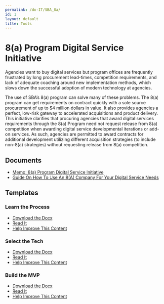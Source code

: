 ```yaml
---
permalink: /do-IT/SBA_8a/
id: 1
layout: default
title: Tools
---
```


# 8(a) Program Digital Service Initiative 

Agencies want to buy digital services but program offices are frequently frustrated by long procurement lead-times, competition requirements, and lack of adequate coaching around new implementation methods, which slows down the successful adoption of modern technology at agencies.  

The use of SBA’s 8(a) program can solve many of these problems.  The 8(a) program can get requirements on contract quickly with a sole source procurement of up to $4 million dollars in value.  It also provides agencies a perfect, low-risk gateway to accelerated acquisitions and product delivery. This initiative clarifies that procuring agencies that award digital services requirements through the 8(a) Program need not request release from 8(a) competition when awarding digital service developmental iterations or add-on services.  As such, agencies are permitted to award contracts for additional development utilizing different acquisition strategies (to include non-8(a) strategies) without requesting release from 8(a) competition.  

## Documents
* [Memo: 8(a) Program Digital Service Initiative](https://techfarhub.cio.gov/assets/files/8aSBA_USDSMemo.pdf)
* [Guide On How To Use An 8(A) Company For Your Digital Service Needs](https://techfarhub.cio.gov/discover-IT/how_to_8a/)

## Templates

### Learn the Process
  * [Download the Docx](https://techfarhub.cio.gov/assets/files/USDS-LearnTheProcessSOO.docx)
  * [Read It](https://github.com/usds/techfar-hub/blob/master/sba-docs/learn_the_processSOO.md)
  * [Help Improve This Content](https://github.com/usds/techfar-hub/blob/master/README.md) 

### Select the Tech
  * [Download the Docx](https://techfarhub.cio.gov/assets/files/USDS-SelectYourTechSOO.docx)
  * [Read It](https://github.com/usds/techfar-hub/blob/master/sba-docs/select_your_tech.md)
  * [Help Improve This Content](https://github.com/usds/techfar-hub/blob/master/README.md) 

### Build the MVP
  * [Download the Docx](https://techfarhub.cio.gov/assets/files/USDS-BuildAnMVP_SOO.docx)
  * [Read It](https://github.com/usds/techfar-hub/blob/master/sba-docs/build_MVP.md)
  * [Help Improve This Content](https://github.com/usds/techfar-hub/blob/master/README.md) 
